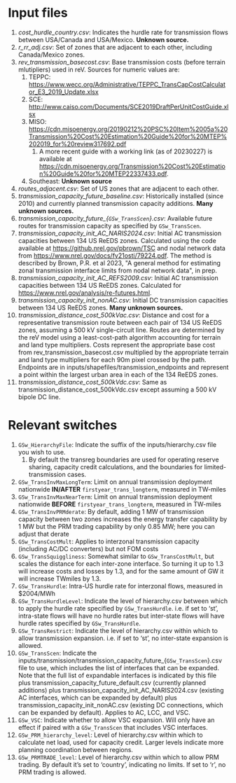 # Input files
1. *cost_hurdle_country.csv*: Indicates the hurdle rate for transmission flows between USA/Canada and USA/Mexico. **Unknown source.**
1. *r_rr_adj.csv*: Set of zones that are adjacent to each other, including Canada/Mexico zones.
1. *rev_transmission_basecost.csv*: Base transmission costs (before terrain mlutipliers) used in reV. Sources for numeric values are:
    1. TEPPC: https://www.wecc.org/Administrative/TEPPC_TransCapCostCalculator_E3_2019_Update.xlsx
    1. SCE: http://www.caiso.com/Documents/SCE2019DraftPerUnitCostGuide.xlsx
    1. MISO: https://cdn.misoenergy.org/20190212%20PSC%20Item%2005a%20Transmission%20Cost%20Estimation%20Guide%20for%20MTEP%202019_for%20review317692.pdf
        1. A more recent guide with a working link (as of 20230227) is available at https://cdn.misoenergy.org/Transmission%20Cost%20Estimation%20Guide%20for%20MTEP22337433.pdf.
    1. Southeast: **Unknown source**
1. *routes_adjacent.csv*: Set of US zones that are adjacent to each other.
1. *transmission_capacity_future_baseline.csv*: Historically installed (since 2010) and currently planned transmission capacity additions. **Many unknown sources.**
1. *transmission_capacity_future_{`GSw_TransScen`}.csv*: Available future routes for transmission capacity as specified by `GSw_TransScen`.
1. *transmission_capacity_init_AC_NARIS2024.csv*: Initial AC transmission capacities between 134 US ReEDS zones. Calculated using the code available at https://github.nrel.gov/pbrown/TSC and nodal network data from https://www.nrel.gov/docs/fy21osti/79224.pdf. The method is described by Brown, P.R. et al 2023, "A general method for estimating zonal transmission interface limits from nodal network data", in prep.
1. *transmission_capacity_init_AC_REFS2009.csv*: Initial AC transmission capacities between 134 US ReEDS zones. Calculated for https://www.nrel.gov/analysis/re-futures.html.
1. *transmission_capacity_init_nonAC.csv*: Initial DC transmission capacities between 134 US ReEDS zones. **Many unknown sources.**
1. *transmission_distance_cost_500kVac.csv*: Distance and cost for a representative transmission route between each pair of 134 US ReEDS zones, assuming a 500 kV single-circuit line. Routes are determined by the reV model using a least-cost-path algorithm accounting for terrain and land type multipliers. Costs represent the appropriate base cost from rev_transmission_basecost.csv multiplied by the appropriate terrain and land type multipliers for each 90m pixel crossed by the path. Endpoints are in inputs/shapefiles/transmission_endpoints and represent a point within the largest urban area in each of the 134 ReEDS zones.
1. *transmission_distance_cost_500kVdc.csv*: Same as transmission_distance_cost_500kVdc.csv except assuming a 500 kV bipole DC line.


# Relevant switches
1. `GSw_HierarchyFile`: Indicate the suffix of the inputs/hierarchy.csv file you wish to use.
    1. By default the transreg boundaries are used for operating reserve sharing, capacity credit calculations, and the boundaries for limited-transmission cases.
1. `GSw_TransInvMaxLongTerm`: Limit on annual transmission deployment nationwide **IN/AFTER** `firstyear_trans_longterm`, measured in TW-miles
1. `GSw_TransInvMaxNearTerm`: Limit on annual transmission deployment nationwide **BEFORE** `firstyear_trans_longterm`, measured in TW-miles
1. `GSw_TransInvPRMderate`: By default, adding 1 MW of transmission capacity between two zones increases the energy transfer capability by 1 MW but the PRM trading capability by only 0.85 MW; here you can adjust that derate
1. `GSw_TransCostMult`: Applies to interzonal transmission capacity (including AC/DC converters) but not FOM costs
1. `GSw_TransSquiggliness`: Somewhat similar to `GSw_TransCostMult`, but scales the distance for each inter-zone interface. So turning it up to 1.3 will increase costs and losses by 1.3, and for the same amount of GW it will increase TWmiles by 1.3.
1. `GSw_TransHurdle`: Intra-US hurdle rate for interzonal flows, measured in $2004/MWh
1. `GSw_TransHurdleLevel`: Indicate the level of hierarchy.csv between which to apply the hurdle rate specified by `GSw_TransHurdle`. i.e. if set to ‘st’, intra-state flows will have no hurdle rates but inter-state flows will have hurdle rates specified by `GSw_TransHurdle`.
1. `GSw_TransRestrict`: Indicate the level of hierarchy.csv within which to allow transmission expansion. i.e. if set to ‘st’, no inter-state expansion is allowed.
1. `GSw_TransScen`: Indicate the inputs/transmission/transmission_capacity_future_{`GSw_TransScen`}.csv file to use, which includes the list of interfaces that can be expanded. Note that the full list of expandable interfaces is indicated by this file plus transmission_capacity_future_default.csv (currently planned additions) plus transmission_capacity_init_AC_NARIS2024.csv (existing AC interfaces, which can be expanded by default) plus transmission_capacity_init_nonAC.csv (existing DC connections, which can be expanded by default). Applies to AC, LCC, and VSC.
1. `GSw_VSC`: Indicate whether to allow VSC expansion. Will only have an effect if paired with a `GSw_TransScen` that includes VSC interfaces.
1. `GSw_PRM_hierarchy_level`: Level of hierarchy.csv within which to calculate net load, used for capacity credit. Larger levels indicate more planning coordination between regions.
1. `GSw_PRMTRADE_level`: Level of hierarchy.csv within which to allow PRM trading. By default it’s set to ‘country’, indicating no limits. If set to ‘r’, no PRM trading is allowed.
